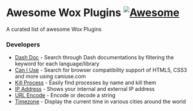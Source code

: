 # Awesome Wox Plugins [![Awesome](https://cdn.rawgit.com/sindresorhus/awesome/d7305f38d29fed78fa85652e3a63e154dd8e8829/media/badge.svg)](https://github.com/sindresorhus/awesome)

A curated list of awesome Wox Plugins

### Developers

- [Dash Doc](http://www.getwox.com/plugin/9) - Search through Dash documentations by filtering the keyword for each language/library
- [Can I Use](http://www.getwox.com/plugin/15) - Search for browser compatibility support of HTML5, CSS3 and more using caniuse.com
- [Kill Process](http://www.getwox.com/plugin/21) - Easily find processes by name and kill them
- [IP Address](http://www.getwox.com/plugin/43) - Shows your internal and external IP address
- [URL Encode](http://www.getwox.com/plugin/24) - Encode or decode a string
- [Timezone](http://www.getwox.com/plugin/23) - Display the current time in various cities around the world

